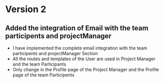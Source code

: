 # Version 2

## Added the integration of Email with the team participents and projectManager

- I have implemented the complete email integration with the team participents and projectManager Section
- All the routes and templates of the User are used in Project Manager and the team Participants
- Only change in the Profile page of the Project Manager and the Profile page of the team Participents
